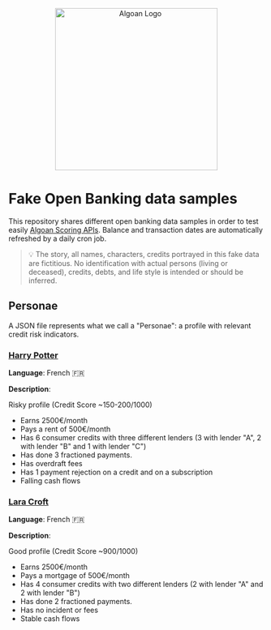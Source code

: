 <p align="center">
  <a href="http://algoan.com/" target="blank"><img src="https://media.licdn.com/dms/image/C4E0BAQH-hIlc5g9g7w/company-logo_200_200/0?e=2159024400&v=beta&t=j5y9KO1P22GsMx3vBNawrpvyvjD2iyBWGeVPUsRkn5s" width="320" alt="Algoan Logo" /></a>
</p>

# Fake Open Banking data samples

This repository shares different open banking data samples in order to test easily [Algoan Scoring APIs](https://docs.algoan.com). Balance and transaction dates are automatically refreshed by a daily cron job.

> 💡 The story, all names, characters, credits portrayed in this fake data are fictitious. No identification with actual persons (living or deceased), credits, debts, and life style is intended or should be inferred.

## Personae

A JSON file represents what we call a "Personae": a profile with relevant credit risk indicators.
### [Harry Potter](https://raw.githubusercontent.com/algoan/fake-open-banking-data/main/samples/fr/harry_potter.json)

**Language**: French 🇫🇷

**Description**:

Risky profile (Credit Score ~150-200/1000)

- Earns 2500€/month
- Pays a rent of 500€/month
- Has 6 consumer credits with three different lenders (3 with lender "A", 2 with lender "B" and 1 with lender "C")
- Has done 3 fractioned payments.
- Has overdraft fees
- Has 1 payment rejection on a credit and on a subscription
- Falling cash flows

### [Lara Croft](https://raw.githubusercontent.com/algoan/fake-open-banking-data/main/samples/fr/lara_croft.json)

**Language**: French 🇫🇷

**Description**:

Good profile (Credit Score ~900/1000)

- Earns 2500€/month
- Pays a mortgage of 500€/month
- Has 4 consumer credits with two different lenders (2 with lender "A" and 2 with lender "B")
- Has done 2 fractioned payments.
- Has no incident or fees
- Stable cash flows

